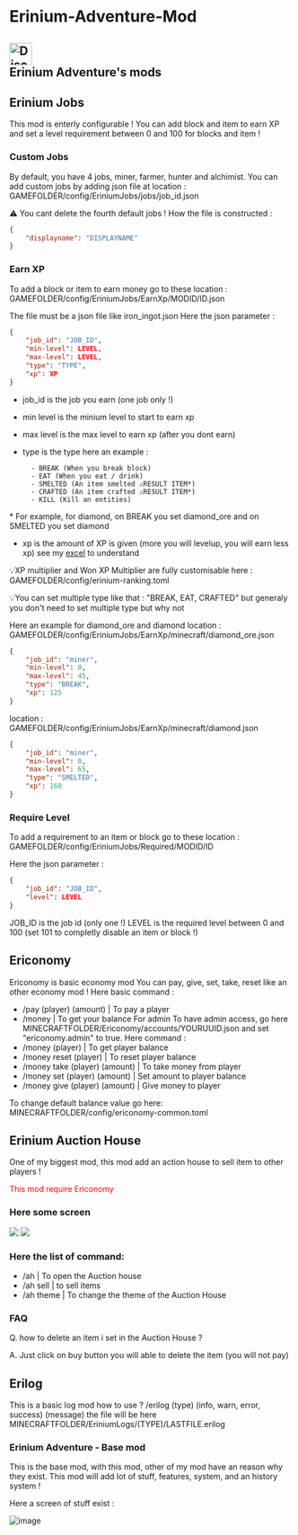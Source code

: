 # Erinium-Adventure-Mod
<a href="https://discord.gg/FBR2HEbbgm"><img alt="Discord" src="https://img.shields.io/discord/927941401805746236?style=for-the-badge&logo=discord&logoColor=darkblue&label=Discord&labelColor=blackgray&color=darkblue" witdh="285" height="40"></a> </br>
 Erinium Adventure's mods
---
## Erinium Jobs
This mod is enterly configurable ! You can add block and item to earn XP and set a level requirement between 0 and 100 for blocks and item !
### Custom Jobs
By default, you have 4 jobs, miner, farmer, hunter and alchimist.
You can add custom jobs by adding json file at location : GAMEFOLDER/config/EriniumJobs/jobs/job_id.json

⚠️ You cant delete the fourth default jobs !
How the file is constructed : 
```json
{
	"displayname": "DISPLAYNAME"
}
```

### Earn XP
To add a block or item to earn money go to these location : 
GAMEFOLDER/config/EriniumJobs/EarnXp/MODID/ID.json

The file must be a json file like iron_ingot.json
Here the json parameter : 
```json
{
	"job_id": "JOB_ID",
	"min-level": LEVEL,
	"max-level": LEVEL,
	"type": "TYPE",
	"xp": XP
}
```
- job_id is the job you earn (one job only !)
- min level is the minium level to start to earn xp
- max level is the max level to earn xp (after you dont earn)
- type is the type here an example :

		- BREAK (When you break block)
		- EAT (When you eat / drink)
		- SMELTED (An item smelted ⚠️RESULT ITEM*)
		- CRAFTED (An item crafted ⚠️RESULT ITEM*)
  		- KILL (Kill an entities)

\* For example, for diamond, on BREAK you set diamond_ore and on SMELTED you set diamond
- xp is the amount of XP is given (more you will levelup, you will earn less xp) see my [excel](https://1drv.ms/x/s!Aq5o6W9h7OB9gYExyFZm1cFhJ0n0EA?e=Ko20vF "excel") to understand

💡XP multiplier and Won XP Multiplier are fully customisable here : GAMEFOLDER/config/erinium-ranking.toml

💡You can set multiple type like that : "BREAK, EAT, CRAFTED" but generaly you don't need to set multiple type but why not

Here an example for diamond_ore and diamond
location : GAMEFOLDER/config/EriniumJobs/EarnXp/minecraft/diamond_ore.json
```json
{
	"job_id": "miner",
	"min-level": 0,
	"max-level": 45,
	"type": "BREAK",
	"xp": 125
}
```
location : GAMEFOLDER/config/EriniumJobs/EarnXp/minecraft/diamond.json
```json
{
	"job_id": "miner",
	"min-level": 0,
	"max-level": 65,
	"type": "SMELTED",
	"xp": 160
}
```

### Require Level
To add a requirement to an item or block go to these location : 
GAMEFOLDER/config/EriniumJobs/Required/MODID/ID

Here the json parameter : 
```json
{
	"job_id": "JOB_ID",
	"level": LEVEL
}
```
JOB_ID is the job id (only one !)
LEVEL is the required level between 0 and 100 (set 101 to completly disable an item or block !)

## Ericonomy

Ericonomy is basic economy mod
You can pay, give, set, take, reset like an other economy mod !
Here basic command :
- /pay (player) (amount) | To pay a player
- /money | To get your balance
For admin
To have admin access, go here MINECRAFTFOLDER/Ericonomy/accounts/YOURUUID.json and set "ericonomy.admin" to true. Here command :
- /money (player) | To get player balance
- /money reset (player) | To reset player balance
- /money take (player) (amount) | To take money from player
- /money set (player) (amount) | Set amount to player balance
- /money give (player) (amount) | Give money to player

To change default balance value go here:
MINECRAFTFOLDER/config/ericonomy-common.toml

## Erinium Auction House
One of my biggest mod, this mod add an action house to sell item to other players !

<span style='color: red;'>This mod require Ericonomy</span>

### Here some screen
![](https://media.discordapp.net/attachments/719811588076470312/1216060561872388136/image.png?ex=65ff03a7&is=65ec8ea7&hm=ade48c9e99b60700ad6b18887aeb54740884dc00d80bfcf463e7c4d23e68c642&=&format=webp&quality=lossless&width=810&height=430)
![](https://media.discordapp.net/attachments/719811588076470312/1216065337141886986/image.png?ex=65ff0819&is=65ec9319&hm=58c628dbc603849d24297ffd825ee4742b222717042040723fbb21f1cb0fa290&=&format=webp&quality=lossless&width=810&height=430)

### Here the list of command:
- /ah | To open the Auction house
- /ah sell | to sell items
- /ah theme | To change the theme of the Auction House

### FAQ
Q. how to delete an item i set in the Auction House ?

A. Just click on buy button you will able to delete the item (you will not pay)

## Erilog

This is a basic log mod
how to use ?
/erilog (type) (info, warn, error, success) (message)
the file will be here MINECRAFTFOLDER/EriniumLogs/(TYPE)/LASTFILE.erilog

### Erinium Adventure - Base mod

This is the base mod, with this mod, other of my mod have an reason why they exist.
This mod will add lot of stuff, features, system, and an history system !

Here a screen of stuff exist : 

![image](https://github.com/JLSkyzer/Erinium-Adventure-mods/assets/60830349/81da024d-9dd5-4edd-86a1-7813c49fc911)
